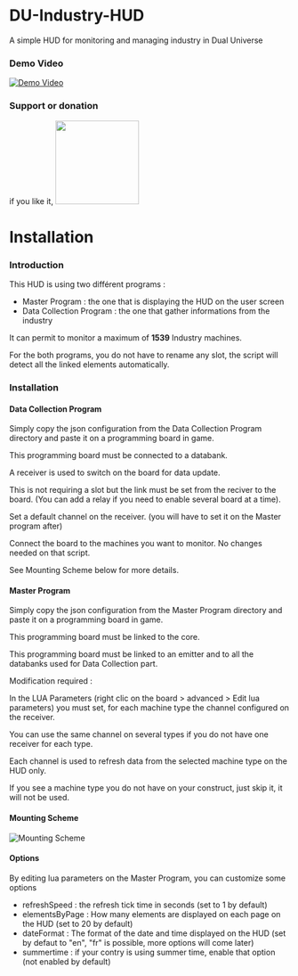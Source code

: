 # DU-Industry-HUD
A simple HUD for monitoring and managing industry in Dual Universe
 
### Demo Video

[![Demo Video](https://img.youtube.com/vi/T-t3QEe9SK4/0.jpg)](https://www.youtube.com/watch?v=T-t3QEe9SK4)

### Support or donation

if you like it, [<img src="https://github.com/Jericho1060/DU-Industry-HUD/blob/main/ressources/images/ko-fi.png?raw=true" width="150">](https://ko-fi.com/jericho1060)

# Installation

### Introduction

This HUD is using two différent programs :

- Master Program : the one that is displaying the HUD on the user screen
- Data Collection Program : the one that gather informations from the industry

It can permit to monitor a maximum of **1539** Industry machines.

For the both programs, you do not have to rename any slot, the script will detect all the linked elements automatically.

### Installation

#### Data Collection Program

Simply copy the json configuration from the Data Collection Program directory and paste it on a programming board in game.

This programming board must be connected to a databank.

A receiver is used to switch on the board for data update.

This is not requiring a slot but the link must be set from the reciver to the board. (You can add a relay if you need to enable several board at a time).

Set a default channel on the receiver. (you will have to set it on the Master program after)

Connect the board to the machines you want to monitor. No changes needed on that script.

See Mounting Scheme below for more details.


#### Master Program

Simply copy the json configuration from the Master Program directory and paste it on a programming board in game.

This programming board must be linked to the core.

This programming board must be linked to an emitter and to all the databanks used for Data Collection part.

Modification required :

In the LUA Parameters (right clic on the board > advanced > Edit lua parameters) you must set, for each machine type the channel configured on the receiver.

You can use the same channel on several types if you do not have one receiver for each type.

Each channel is used to refresh data from the selected machine type on the HUD only.

If you see a machine type you do not have on your construct, just skip it, it will not be used.

#### Mounting Scheme

![Mounting Scheme](https://github.com/Jericho1060/DU-Industry-HUD/blob/main/ressources/images/DU_Industry_HUD_Mounting_2.jpg?raw=true)

#### Options

By editing lua parameters on the Master Program, you can customize some options

- refreshSpeed : the refresh tick time in seconds (set to 1 by default)
- elementsByPage : How many elements are displayed on each page on the HUD (set to 20 by default)
- dateFormat : The format of the date and time displayed on the HUD (set by defaut to "en", "fr" is possible, more options will come later)
- summertime : if your contry is using summer time, enable that option (not enabled by default)
